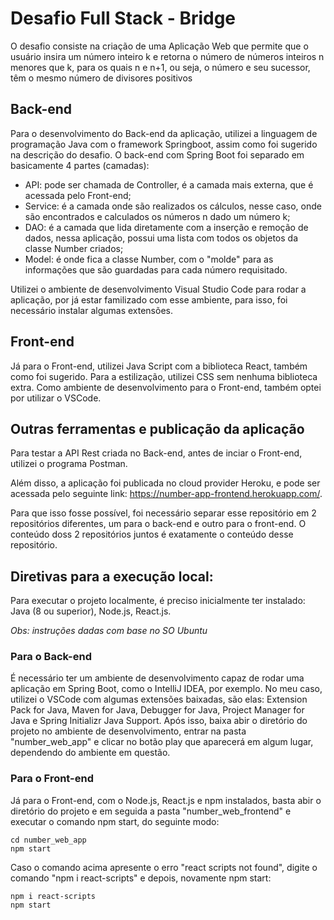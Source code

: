 # Desafio Full Stack - Bridge
O desafio consiste na criação de uma Aplicação Web que permite que o usuário insira um número inteiro k e retorna o número de números inteiros n menores que k, para os quais n e n+1, ou seja, o número e seu sucessor, têm o mesmo número de divisores positivos

## Back-end
Para o desenvolvimento do Back-end da aplicação, utilizei a linguagem de programação Java com o framework Springboot, assim como foi sugerido na descrição do desafio.
O back-end com Spring Boot foi separado em basicamente 4 partes (camadas):
* API: pode ser chamada de Controller, é a camada mais externa, que é acessada pelo Front-end;
* Service: é a camada onde são realizados os cálculos, nesse caso, onde são encontrados e calculados os números n dado um número k;
* DAO: é a camada que lida diretamente com a inserção e remoção de dados, nessa aplicação, possui uma lista com todos os objetos da classe Number criados;
* Model: é onde fica a classe Number, com o "molde" para as informações que são guardadas para cada número requisitado.

Utilizei o ambiente de desenvolvimento Visual Studio Code para rodar a aplicação, por já estar familizado com esse ambiente, para isso, foi necessário instalar algumas extensões.

## Front-end
Já para o Front-end, utilizei Java Script com a biblioteca React, também como foi sugerido. Para a estilização, utilizei CSS sem nenhuma biblioteca extra.
Como ambiente de desenvolvimento para o Front-end, também optei por utilizar o VSCode.

## Outras ferramentas e publicação da aplicação
Para testar a API Rest criada no Back-end, antes de inciar o Front-end, utilizei o programa Postman.

Além disso, a aplicação foi publicada no cloud provider Heroku, e pode ser acessada pelo seguinte link: https://number-app-frontend.herokuapp.com/.

Para que isso fosse possível, foi necessário separar esse repositório em 2 repositórios diferentes, um para o back-end e outro para o front-end. O conteúdo doss 2 repositórios juntos é exatamente o conteúdo desse repositório.

## Diretivas para a execução local:
Para executar o projeto localmente, é preciso inicialmente ter instalado: Java (8 ou superior), Node.js, React.js.

*Obs: instruções dadas com base no SO Ubuntu*

### Para o Back-end
É necessário ter um ambiente de desenvolvimento capaz de rodar uma aplicação em Spring Boot, como o IntelliJ IDEA, por exemplo. No meu caso, utilizei o VSCode com algumas extensões baixadas, são elas: Extension Pack for Java, Maven for Java, Debugger for Java, Project Manager for Java e Spring Initializr Java Support.
Após isso, baixa abir o diretório do projeto no ambiente de desenvolvimento, entrar na pasta "number_web_app" e clicar no botão play que aparecerá em algum lugar, dependendo do ambiente em questão.

### Para o Front-end
Já para o Front-end, com o Node.js, React.js e npm instalados, basta abir o diretório do projeto e em seguida a pasta "number_web_frontend" e executar o comando npm start, do seguinte modo:
```
cd number_web_app
npm start
```
Caso o comando acima apresente o erro "react scripts not found", digite o comando "npm i react-scripts" e depois, novamente npm start:
```
npm i react-scripts
npm start
```
